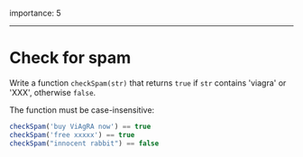 importance: 5

---

# Check for spam

Write a function `checkSpam(str)` that returns `true` if `str` contains 'viagra' or 'XXX', otherwise `false`.

The function must be case-insensitive:

```js
checkSpam('buy ViAgRA now') == true
checkSpam('free xxxxx') == true
checkSpam("innocent rabbit") == false
```

